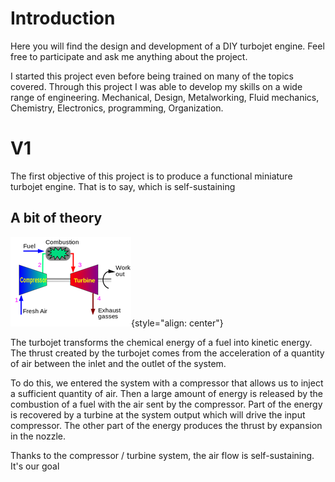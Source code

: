 # Introduction
Here you will find the design and development of a DIY turbojet engine.
Feel free to participate and ask me anything about the project.

I started this project even before being trained on many of the topics covered. Through this project I was able to develop my skills on a wide range of engineering. Mechanical, Design, Metalworking, Fluid mechanics, Chemistry, Electronics, programming, Organization.

# V1

The first objective of this project is to produce a functional miniature turbojet engine. That is to say, which is self-sustaining

## A bit of theory

![Image theory](images/theory.png){style="align: center"}

The turbojet transforms the chemical energy of a fuel into kinetic energy. The thrust created by the turbojet comes from the acceleration of a quantity of air between the inlet and the outlet of the system.

To do this, we entered the system with a compressor that allows us to inject a sufficient quantity of air. Then a large amount of energy is released by the combustion of a fuel with the air sent by the compressor. Part of the energy is recovered by a turbine at the system output which will drive the input compressor. The other part of the energy produces the thrust by expansion in the nozzle.

Thanks to the compressor / turbine system, the air flow is self-sustaining. It's our goal


